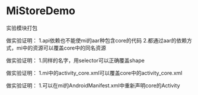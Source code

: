 # MiStoreDemo
实验模块打包

做实验证明：
1.api依赖也不能使mi的aar种包含core的代码
2.都通过aar的依赖方式，mi中的资源可以覆盖core中的同名资源

做实验证明：
1.同样的名字，用selector可以正确覆盖shape

做实验证明：
1.mi中的activity_core.xml可以覆盖core中的activity_core.xml

做实验证明：
1.可以在mi的AndroidManifest.xml中重新声明core的Activity
